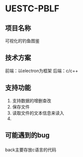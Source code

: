 # UESTC-PBLF
## 项目名称
可视化的钓鱼图鉴
## 技术方案
前端：以electron为框架
后端：c/c++
## 支持功能
1. 支持数据的增删查改
2. 保存文件
3. 读取文件的文本信息来读入
4. 
## 可能遇到的bug

###
back主要存放c语言的代码